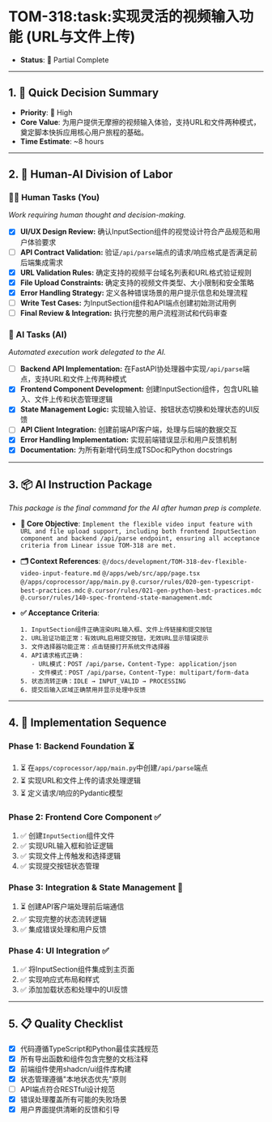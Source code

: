 # TOM-318:task:实现灵活的视频输入功能 (URL与文件上传)

- **Status**: 🚧 Partial Complete

---

## 1. 🎯 Quick Decision Summary
- **Priority**: 🔴 High
- **Core Value**: 为用户提供无摩擦的视频输入体验，支持URL和文件两种模式，奠定脚本快拆应用核心用户旅程的基础。
- **Time Estimate**: ~8 hours

---

## 2. 🔑 Human-AI Division of Labor

### 👨‍💼 Human Tasks (You)
*Work requiring human thought and decision-making.*
- [x] **UI/UX Design Review:** 确认InputSection组件的视觉设计符合产品规范和用户体验要求
- [ ] **API Contract Validation:** 验证`/api/parse`端点的请求/响应格式是否满足前后端集成需求
- [x] **URL Validation Rules:** 确定支持的视频平台域名列表和URL格式验证规则
- [x] **File Upload Constraints:** 确定支持的视频文件类型、大小限制和安全策略
- [x] **Error Handling Strategy:** 定义各种错误场景的用户提示信息和处理流程
- [ ] **Write Test Cases:** 为InputSection组件和API端点创建初始测试用例
- [ ] **Final Review & Integration:** 执行完整的用户流程测试和代码审查

### 🤖 AI Tasks (AI)
*Automated execution work delegated to the AI.*
- [ ] **Backend API Implementation:** 在FastAPI协处理器中实现`/api/parse`端点，支持URL和文件上传两种模式
- [x] **Frontend Component Development:** 创建InputSection组件，包含URL输入、文件上传和状态管理逻辑
- [x] **State Management Logic:** 实现输入验证、按钮状态切换和处理状态的UI反馈
- [ ] **API Client Integration:** 创建前端API客户端，处理与后端的数据交互
- [x] **Error Handling Implementation:** 实现前端错误显示和用户反馈机制
- [x] **Documentation:** 为所有新增代码生成TSDoc和Python docstrings

---

## 3. 📦 AI Instruction Package
*This package is the final command for the AI after human prep is complete.*

- **🎯 Core Objective**:
  `Implement the flexible video input feature with URL and file upload support, including both frontend InputSection component and backend /api/parse endpoint, ensuring all acceptance criteria from Linear issue TOM-318 are met.`

- **🗂️ Context References**:
  `@/docs/development/TOM-318-dev-flexible-video-input-feature.md`
  `@/apps/web/src/app/page.tsx`
  `@/apps/coprocessor/app/main.py`
  `@.cursor/rules/020-gen-typescript-best-practices.mdc`
  `@.cursor/rules/021-gen-python-best-practices.mdc`
  `@.cursor/rules/140-spec-frontend-state-management.mdc`

- **✅ Acceptance Criteria**:
  ```
  1. InputSection组件正确渲染URL输入框、文件上传链接和提交按钮
  2. URL验证功能正常：有效URL启用提交按钮，无效URL显示错误提示
  3. 文件选择器功能正常：点击链接打开系统文件选择器
  4. API请求格式正确：
     - URL模式：POST /api/parse，Content-Type: application/json
     - 文件模式：POST /api/parse，Content-Type: multipart/form-data
  5. 状态流转正确：IDLE → INPUT_VALID → PROCESSING
  6. 提交后输入区域正确禁用并显示处理中反馈
  ```

---

## 4. 🚀 Implementation Sequence

### Phase 1: Backend Foundation ⏳
1. ⏳ 在`apps/coprocessor/app/main.py`中创建`/api/parse`端点
2. ⏳ 实现URL和文件上传的请求处理逻辑
3. ⏳ 定义请求/响应的Pydantic模型

### Phase 2: Frontend Core Component ✅
1. ✅ 创建`InputSection`组件文件
2. ✅ 实现URL输入框和验证逻辑
3. ✅ 实现文件上传触发和选择逻辑
4. ✅ 实现提交按钮状态管理

### Phase 3: Integration & State Management 🚧
1. ⏳ 创建API客户端处理前后端通信
2. ✅ 实现完整的状态流转逻辑
3. ✅ 集成错误处理和用户反馈

### Phase 4: UI Integration ✅
1. ✅ 将InputSection组件集成到主页面
2. ✅ 实现响应式布局和样式
3. ✅ 添加加载状态和处理中的UI反馈

---

## 5. 📋 Quality Checklist

- [x] 代码遵循TypeScript和Python最佳实践规范
- [x] 所有导出函数和组件包含完整的文档注释
- [x] 前端组件使用shadcn/ui组件库构建
- [x] 状态管理遵循"本地状态优先"原则
- [ ] API端点符合RESTful设计规范
- [x] 错误处理覆盖所有可能的失败场景
- [x] 用户界面提供清晰的反馈和引导
